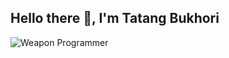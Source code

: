 ## Hello there 👋, I'm Tatang Bukhori

<!--
**tatangbukhori/tatangbukhori** is a ✨ _special_ ✨ repository because its `README.md` (this file) appears on your GitHub profile.

Here are some ideas to get you started:

- 🔭 I’m currently working on ...
- 🌱 I’m currently learning ...
- 👯 I’m looking to collaborate on ...
- 🤔 I’m looking for help with ...
- 💬 Ask me about ...
- 📫 How to reach me: ...
- 😄 Pronouns: ...
- ⚡ Fun fact: ...
-->

![Weapon Programmer](https://media1.giphy.com/media/3oriO65hNavmBt6AH6/giphy.gif?cid=6c09b952x5f01b6blnl2wrl44odr753pdkka93mqd75uvtys&ep=v1_internal_gif_by_id&rid=giphy.gif&ct=g)
